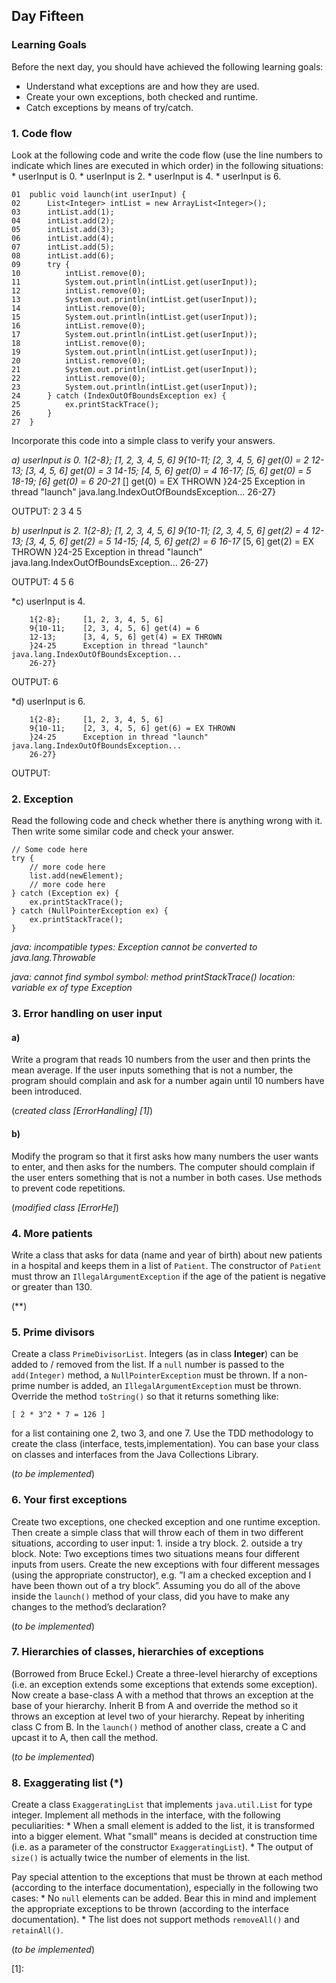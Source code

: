 ## Day Fifteen

### Learning Goals

Before the next day, you should have achieved the following learning goals:
  * Understand what exceptions are and how they are used.
  * Create your own exceptions, both checked and runtime.
  * Catch exceptions by means of try/catch.

### 1. Code flow

Look at the following code and write the code flow (use the line numbers to indicate which lines are executed in
which order) in the following situations:
    * userInput is 0.
    * userInput is 2.
    * userInput is 4.
    * userInput is 6.
```
01  public void launch(int userInput) {
02      List<Integer> intList = new ArrayList<Integer>();
03      intList.add(1);
04      intList.add(2);
05      intList.add(3);
06      intList.add(4);
07      intList.add(5);
08      intList.add(6);
09      try {
10          intList.remove(0);
11          System.out.println(intList.get(userInput));
12          intList.remove(0);
13          System.out.println(intList.get(userInput));
14          intList.remove(0);
15          System.out.println(intList.get(userInput));
16          intList.remove(0);
17          System.out.println(intList.get(userInput));
18          intList.remove(0);
19          System.out.println(intList.get(userInput));
20          intList.remove(0);
21          System.out.println(intList.get(userInput));
22          intList.remove(0);
23          System.out.println(intList.get(userInput));
24      } catch (IndexOutOfBoundsException ex) {
25          ex.printStackTrace();
26      }
27  }
```
Incorporate this code into a simple class to verify your answers.

*a) userInput is 0.
  		1{2-8};		[1, 2, 3, 4, 5, 6]
  		9{10-11;	[2, 3, 4, 5, 6] get(0) = 2
  		12-13;		[3, 4, 5, 6] get(0) = 3
  		14-15;		[4, 5, 6] get(0) = 4
  		16-17;		[5, 6] get(0) = 5
  		18-19;		[6] get(0) = 6
  		20-21*		[] get(0) = EX THROWN
  		}24-25		Exception in thread "launch" java.lang.IndexOutOfBoundsException... 
  		26-27}
  		
OUTPUT:
 2
 3
 4
 5
  		
*b) userInput is 2.
  		1{2-8};		[1, 2, 3, 4, 5, 6]
  		9{10-11;	[2, 3, 4, 5, 6] get(2) = 4
  		12-13;		[3, 4, 5, 6] get(2) = 5
  		14-15;		[4, 5, 6] get(2) = 6
  		16-17*		[5, 6] get(2) = EX THROWN
  		}24-25		Exception in thread "launch" java.lang.IndexOutOfBoundsException... 
  		26-27}
  		
OUTPUT:
4
5
6
  		
*c) userInput is 4.
  	
  		1{2-8};		[1, 2, 3, 4, 5, 6]
  		9{10-11; 	[2, 3, 4, 5, 6] get(4) = 6
  		12-13;		[3, 4, 5, 6] get(4) = EX THROWN
  		}24-25		Exception in thread "launch" java.lang.IndexOutOfBoundsException... 
  		26-27}
  		
OUTPUT:
6
  		
*d) userInput is 6.
  	
  		1{2-8};		[1, 2, 3, 4, 5, 6]
  		9{10-11;	[2, 3, 4, 5, 6] get(6) = EX THROWN
  		}24-25		Exception in thread "launch" java.lang.IndexOutOfBoundsException... 
  		26-27}
  		
OUTPUT: 
<empty>

### 2. Exception

Read the following code and check whether there is anything wrong with it. Then write some similar code and
check your answer.
```
// Some code here
try {
    // more code here
    list.add(newElement);
    // more code here
} catch (Exception ex) {
    ex.printStackTrace();
} catch (NullPointerException ex) {
    ex.printStackTrace();
}
```

*java: incompatible types: Exception cannot be converted to java.lang.Throwable*

*java: cannot find symbol
      symbol: method printStackTrace()
      location: variable ex of type Exception*

### 3. Error handling on user input

#### a)
Write a program that reads 10 numbers from the user and then prints the mean average. If the user inputs something that
is not a number, the program should complain and ask for a number again until 10 numbers have been introduced.

(*created class [ErrorHandling] [1]*)

#### b)
Modify the program so that it first asks how many numbers the user wants to enter, and then asks for the numbers. The
computer should complain if the user enters something that is not a number in both cases. Use methods to prevent code 
repetitions.

(*modified class [ErrorHe]*)

### 4. More patients

Write a class that asks for data (name and year of birth) about new patients in a hospital and keeps them in a list
of `Patient`. The constructor of `Patient` must throw an `IllegalArgumentException` if the age of the patient is
negative or greater than 130.

(**)

### 5. Prime divisors

Create a class `PrimeDivisorList`. Integers (as in class **Integer**) can be added to / removed from the list. If a
`null` number is passed to the `add(Integer)` method, a `NullPointerException` must be thrown. If a non-prime number 
is added, an `IllegalArgumentException` must be thrown. Override the method `toString()` so that it returns something like:
```
[ 2 * 3^2 * 7 = 126 ]
```
for a list containing one 2, two 3, and one 7.
Use the TDD methodology to create the class (interface, tests,implementation). You can base your class on classes and 
interfaces from the Java Collections Library.

(*to be implemented*)

### 6. Your first exceptions

Create two exceptions, one checked exception and one runtime exception. Then create a simple class that will throw
each of them in two different situations, according to user input:
    1. inside a try block.
    2. outside a try block.
Note: Two exceptions times two situations means four different inputs from users. Create the new exceptions with 
four different messages (using the appropriate constructor), e.g. ”I am a checked exception and I have been
thown out of a try block”.
Assuming you do all of the above inside the `launch()` method of your class, did you have to make any changes
to the method’s declaration?

(*to be implemented*)

### 7. Hierarchies of classes, hierarchies of exceptions

(Borrowed from Bruce Eckel.) Create a three-level hierarchy of exceptions (i.e. an exception extends some exceptions
that extends some exception). Now create a base-class A with a method that throws an exception at the base of
your hierarchy. Inherit B from A and override the method so it throws an exception at level two of your hierarchy.
Repeat by inheriting class C from B. In the `launch()` method of another class, create a C and upcast it to A, then
call the method.

(*to be implemented*)

### 8. Exaggerating list (*)

Create a class `ExaggeratingList` that implements `java.util.List` for type integer. Implement all methods in the
interface, with the following peculiarities:
    * When a small element is added to the list, it is transformed into a bigger element. What "small" means is decided
    at construction time (i.e. as a parameter of the constructor `ExaggeratingList`).
    * The output of `size()` is actually twice the number of elements in the list.

Pay special attention to the exceptions that must be thrown at each method (according to the interface documentation), 
especially in the following two cases:
    * No `null` elements can be added. Bear this in mind and implement the appropriate exceptions to be thrown 
    (according to the interface documentation).
    * The list does not support methods `removeAll()` and `retainAll()`.

(*to be implemented*)

[1]:
